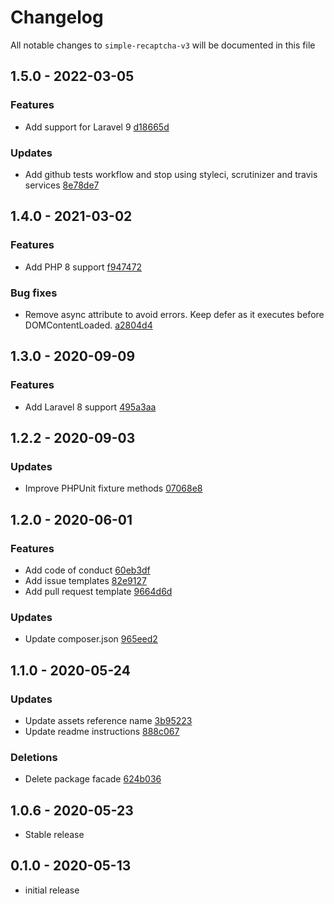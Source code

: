 # Changelog

All notable changes to `simple-recaptcha-v3` will be documented in this file

## 1.5.0 - 2022-03-05

### Features
- Add support for Laravel 9 [d18665d](https://github.com/torralbodavid/simple-recaptcha-v3/commit/d18665d713a9926a40bf93fff49b4136b1f24338)

### Updates
- Add github tests workflow and stop using styleci, scrutinizer and travis services [8e78de7](https://github.com/torralbodavid/simple-recaptcha-v3/commit/8e78de72b6c1464190d150fd7148f0dbeef3fbce)

## 1.4.0 - 2021-03-02

### Features
- Add PHP 8 support [f947472](https://github.com/torralbodavid/simple-recaptcha-v3/commit/f947472af9e17bd738db2acc9720c81076cdf05f)

### Bug fixes
- Remove async attribute to avoid errors. Keep defer as it executes before DOMContentLoaded. [a2804d4](https://github.com/torralbodavid/simple-recaptcha-v3/commit/a2804d4b42ccb091c1d4ae3f571d741239d022f1)

## 1.3.0 - 2020-09-09

### Features
- Add Laravel 8 support [495a3aa](https://github.com/torralbodavid/simple-recaptcha-v3/commit/495a3aaa7750dce060239c86599c395a682269a1)

## 1.2.2 - 2020-09-03

### Updates
- Improve PHPUnit fixture methods [07068e8](https://github.com/torralbodavid/simple-recaptcha-v3/commit/07068e8c4803b5aba279c77925e59cb052f8feae)

## 1.2.0 - 2020-06-01

### Features
- Add code of conduct [60eb3df](https://github.com/torralbodavid/simple-recaptcha-v3/commit/60eb3dfa9716ce1a941c92d957ca32fa4e650e77)
- Add issue templates [82e9127](https://github.com/torralbodavid/simple-recaptcha-v3/commit/82e912760b73453e68630ada2a00d4efb6ed4753)
- Add pull request template [9664d6d](https://github.com/torralbodavid/simple-recaptcha-v3/commit/9664d6d4b0191b5513591b8c4e72ff652d36a525)

### Updates
- Update composer.json [965eed2](https://github.com/torralbodavid/simple-recaptcha-v3/commit/965eed2469d8d3676d13bbbf490776d2ce21b8f5)

## 1.1.0 - 2020-05-24

### Updates
- Update assets reference name [3b95223](https://github.com/torralbodavid/simple-recaptcha-v3/commit/3b952237460a44d1a5b2eb446f87b7eca70fd30c)
- Update readme instructions [888c067](https://github.com/torralbodavid/simple-recaptcha-v3/commit/888c06778eba315c1499cafd4b12fd393e21977d)

### Deletions
- Delete package facade [624b036](https://github.com/torralbodavid/simple-recaptcha-v3/commit/624b03653defecc3e8ce706e0d2ba7bcadd39be7)

## 1.0.6 - 2020-05-23

- Stable release

## 0.1.0 - 2020-05-13

- initial release
